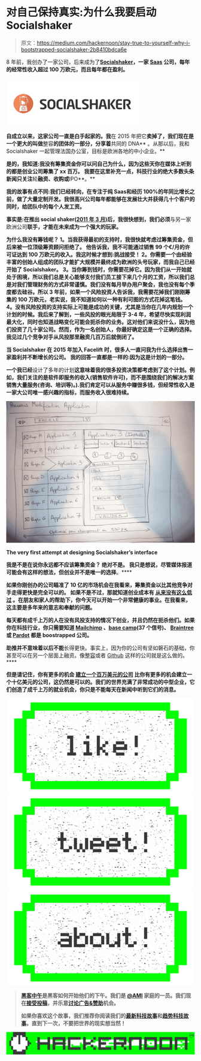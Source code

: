 # 对自己保持真实:为什么我要启动 Socialshaker

> 原文：<https://medium.com/hackernoon/stay-true-to-yourself-why-i-bootstrapped-socialshaker-2b8410bdca6e>

8 年前，我创办了一家公司，后来成为了[**Socialshaker**](http://www.socialshaker.com)**，一家 [Saas](https://en.wikipedia.org/wiki/Software_as_a_service) 公司，每年的经常性收入超过 100 万欧元，而且每年都在盈利。**

**![](img/1b172f91e8dea229d26ce04ecca28a33.png)**

**自成立以来，这家公司一直是白手起家的。我**在 2015 年把它**卖掉了，我们现在是一个更大的叫做**整容**的团体的一部分，分享着**共同的 DNA** 。从那以后，我和 Socialshaker 一起管理法国办公室，目标是欧洲各地的中小企业。**

**是的，我知道:**我没有筹集资金**你可以问自己为什么，因为这些天你在媒体上听到的都是创业公司筹集了 xx 百万。
我要在这里补充一点，科技行业的绝大多数头条新闻只关注**轮**融资、**收购**或**IPO**。**

****我的故事有点不同**:我们已经**转向**，在专注于**纯 Saas**和经历 **100%的年同比增长**之前，做了大量定制开发。我很高兴公司每年都能够在发展壮大并获得几十个客户的同时，给团队中的每个人发工资。**

**事实是:在推出 social shaker([2011 年 3 月](http://www.mycommunitymanager.fr/socialshaker-une-gamme-dapplications-pour-vos-pages-facebook-2/))后，我很快想到，我们必须**与另一家欧洲公司**联手，才能在未来成为一个强大的玩家。**

**为什么我没有筹钱呢？
**1。**当我获得最初的支持时，我很快就考虑过筹集资金，但后来被一位顶级筹资顾问拒绝了。
他告诉我，我不可能通过销售 99 个€/月的许可证达到 100 万欧元的收入。我这时候才想到:挑战接受！
**2。**你需要一个由经验丰富的创始人组成的**团队**才能**扩大规模**并最终成为欧洲的头号玩家，而我自己已经开始了 Socialshaker。
**3。当你筹到钱时，你需要花掉它**。因为我们从一开始就处于困境，所以我们总是关心能够支付我们员工接下来几个月的工资，所以我们总是对我们管理财务的方式非常谨慎。我们没有每月举办用户聚会，我也没有每个季度都去硅谷。所以 3 年前，如果一个风险投资人告诉我，我需要花掉我们刚刚筹集的 100 万欧元，老实说，我不知道如何以一种有利可图的方式花掉这笔钱。
4。没有风险投资的支持实际上可能是成功的关键，尤其是当你在几年内规划一个计划的时候。我后来了解到，一些风投的眼光局限于 3-4 年，希望尽快实现利润最大化，同时也知道战略变化可能会扼杀你的业务。这对他们来说没什么，因为他们投资了几十家公司。然而，作为一名创始人，你最好确定这是一个正确的选择。我见过几个竞争对手从风投那里融资几百万后就倒闭了。**

**当 Socialshaker 在 2015 年加入 Facelift 时，很多人一直问我为什么选择出售一家盈利并不断增长的公司。
我的回答一直都是一样的:**因为这是计划的一部分**。**

**一个我已经**设计了多年的计划**这意味着我的很多投资决策都考虑到了这个计划。例如，我们关注的是软件即服务的收入(销售软件许可)，而不是围绕我们的解决方案销售大量服务(咨询、培训等)。).我们肯定可以从服务中赚很多钱，但经常性收入是一家大公司唯一感兴趣的指标，而服务收入很难持续。**

**![](img/d2c8bf7461e774bc06bdf46e2340669c.png)**

**The very first attempt at designing Socialshaker’s interface**

**我是不是在说你永远都不应该筹集资金？ **绝对不是。** 我只是想说，尽管媒体报道可能会有这样的想法，但创业并不是唯一的选择**。****

****如果你刚创办的公司**瞄准了 10 亿的市场机会**在我看来，筹集资金以比其他竞争对手走得更快是完全可以的。
如果不是不过，那就知道**创业成本有** [**从来没有这么低过**](http://thenextweb.com/dd/2013/12/02/much-cost-build-worlds-hottest-startups/) 。在朋友和家人的帮助下，你今天可以开始一个非常健康的事业。在我看来，这主要是多年来的意志和奉献的问题。****

****每天都有成千上万的人在没有风投支持的情况下创业，并且仍然在扼杀他们。如果你在科技行业，你只需要知道 [Mailchimp](http://mailchimp.com/) 、[base camp](https://basecamp.com/)(37 个信号)、 [Braintree](https://www.braintreepayments.com/) 或 [Pardot](http://www.pardot.com/) 都是 boostrapped 公司。****

******助推**并不意味着**以后不能**长得更快。事实上，因为你的公司有坚如磐石的基础，你甚至可以在另一个层面上融资。像[整容](http://www.acxit.com/en/facelift-growth-capital/)或者 [Github](http://www.wsj.com/articles/SB10001424052702303292204577517111643094308) 这样的公司就是这么做的。****

****但是请记住，你有更多的机会 [**建立一个百万美元的公司**](/life-learning/5-reasons-why-you-should-build-a-small-business-not-a-start-up-1f126068f6d8) 比你有更多的机会**建立一个十亿美元的公司**，这仍然是可以的。我们的世界充满了非常成功的中型企业，它们创造了成千上万的就业机会，你只是不能每天在新闻中听到它们的消息。****

****[![](img/50ef4044ecd4e250b5d50f368b775d38.png)](http://bit.ly/HackernoonFB)********[![](img/979d9a46439d5aebbdcdca574e21dc81.png)](https://goo.gl/k7XYbx)********[![](img/2930ba6bd2c12218fdbbf7e02c8746ff.png)](https://goo.gl/4ofytp)****

> ****[黑客中午](http://bit.ly/Hackernoon)是黑客如何开始他们的下午。我们是 [@AMI](http://bit.ly/atAMIatAMI) 家庭的一员。我们现在[接受投稿](http://bit.ly/hackernoonsubmission)，并乐意[讨论广告&赞助](mailto:partners@amipublications.com)机会。****
> 
> ****如果你喜欢这个故事，我们推荐你阅读我们的[最新科技故事](http://bit.ly/hackernoonlatestt)和[趋势科技故事](https://hackernoon.com/trending)。直到下一次，不要把世界的现实想当然！****

****[![](img/be0ca55ba73a573dce11effb2ee80d56.png)](https://goo.gl/Ahtev1)****